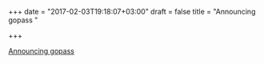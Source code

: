 +++
date = "2017-02-03T19:18:07+03:00"
draft = false
title = "Announcing gopass "

+++

<p><a href="https://www.justwatch.com/blog/post/announcing-gopass">Announcing gopass </a></p>
